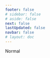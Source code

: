 ```yaml
---
footer: false
# sidebar: false
# aside: false
next: false
lastUpdated: false
navbar: false
# layout: doc
---
```


<script setup>
const chatPrompts = [
  // کاروباری خدمات (پہلا بلاک)
  { id: "1", text: "UAE میں کمپنی کی رجسٹریشن", category: "business" },
  { id: "2", text: "Mainland کمپنی کا قیام", category: "business" },
  { id: "3", text: "Free Zone کمپنی کی رجسٹریشن", category: "business" },
  { id: "4", text: "Offshore کمپنی کی تشکیل", category: "business" },
  { id: "5", text: "UAE فری لانس ویزا", category: "business" },
  { id: "6", text: "Dubai کاروباری لائسنس", category: "business" },
  { id: "7", text: "UAE تجارتی لائسنس کی ضروریات", category: "business" },
  { id: "23", text: "UAE کاروباری سیٹ اپ", category: "business" },
  { id: "24", text: "Dubai free zones", category: "business" },
  { id: "25", text: "UAE کمپنی رجسٹریشن", category: "business" },
  { id: "26", text: "UAE فری لانس ویزا", category: "business" },
  
  // ویزا اور امیگریشن
  { id: "8", text: "UAE Golden Visa کی درخواست", category: "visa" },
  { id: "9", text: "UAE ملازمت ویزا", category: "visa" },
  { id: "10", text: "UAE میں خاندانی ویزا اسپانسرشپ", category: "visa" },
  { id: "11", text: "ویزا طبی ٹیسٹ کی ضروریات", category: "visa" },
  { id: "12", text: "UAE رہائشی ویزا کا عمل", category: "visa" },
  { id: "27", text: "UAE ویزا کی ضروریات", category: "visa" },
  
  // قانونی اور دستاویزات
  { id: "13", text: "Emirates ID کی درخواست", category: "legal" },
  { id: "14", text: "UAE دستاویزات کی تصدیق", category: "legal" },
  { id: "15", text: "UAE میں مختار نامہ", category: "legal" },
  { id: "16", text: "UAE کاروباری معاہدے کا جائزہ", category: "legal" },
  { id: "40", text: "Emirates ID کی تجدید", category: "legal" },
  
  // مالیاتی خدمات
  { id: "17", text: "UAE کارپوریٹ بینک اکاؤنٹ", category: "finance" },
  { id: "18", text: "UAE ٹیکس رجسٹریشن (VAT)", category: "finance" },
  { id: "19", text: "UAE میں اکاؤنٹنگ خدمات", category: "finance" },
  { id: "20", text: "UAE Economic Substance Regulations", category: "finance" },
  { id: "41", text: "UAE بینکنگ خدمات", category: "finance" },
  
  // جائیداد اور خدمات
  { id: "21", text: "UAE پراپرٹی انوسٹمنٹ", category: "property" },
  { id: "22", text: "Dubai آفس سپیس کرایہ", category: "property" },

  // صحت کی دیکھ بھال
  { id: "47", text: "UAE صحت کا بیمہ", category: "healthcare" },
  { id: "48", text: "Dubai کے بہترین ہسپتال", category: "healthcare" },
  { id: "49", text: "UAE میڈیکل چیک اپ", category: "healthcare" },
  
  // سیاحت اور تفریح (آخر میں)
  { id: "28", text: "Dubai سیاحتی مقامات", category: "travel" },
  { id: "29", text: "Expo City Dubai", category: "attractions" },
  { id: "30", text: "Dubai Frame ٹکٹس", category: "attractions" },
  { id: "31", text: "Burj Khalifa ٹکٹس", category: "attractions" },
  { id: "32", text: "Museum of the Future", category: "attractions" },
  { id: "33", text: "Abu Dhabi Louvre", category: "attractions" },
  { id: "34", text: "Ferrari World Abu Dhabi", category: "attractions" },
  { id: "35", text: "Dubai Mall شاپنگ", category: "shopping" },
]
</script>

<AIChat :prompts="chatPrompts" />

<userStyle>Normal</userStyle>